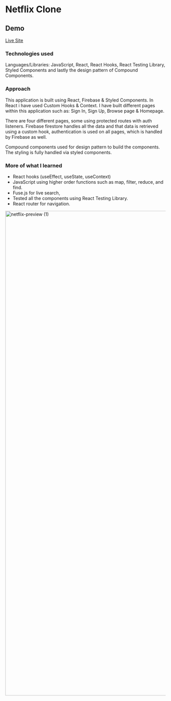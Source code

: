# Netflix Clone

## Demo

[Live Site](https://netflix-3b27e.web.app/)

### Technologies used

Languages/Libraries: JavaScript, React, React Hooks, React Testing Library, Styled Components and lastly the design pattern of Compound Components.

### Approach

This application is built using React, Firebase & Styled Components. In React i have used Custom Hooks & Context. I have built different pages within this application such as: Sign In, Sign Up, Browse page & Homepage.

There are four different pages, some using protected routes with auth listeners. Firebase firestore handles all the data and that data is retrieved using a custom hook, authentication is used on all pages, which is handled by Firebase as well.

Compound components used for design pattern to build the components. The styling is fully handled via styled components.

### More of what I learned

- React hooks (useEffect, useState, useContext)
- JavaScript using higher order functions such as map, filter, reduce, and find.
- Fuse.js for live search,
- Tested all the components using React Testing Library.
- React router for navigation.

[
<img width="1520" alt="netflix-preview (1)" src="https://user-images.githubusercontent.com/66761308/113623216-0ade4b80-962c-11eb-9d3f-f8a8859fedb5.png">
](url)